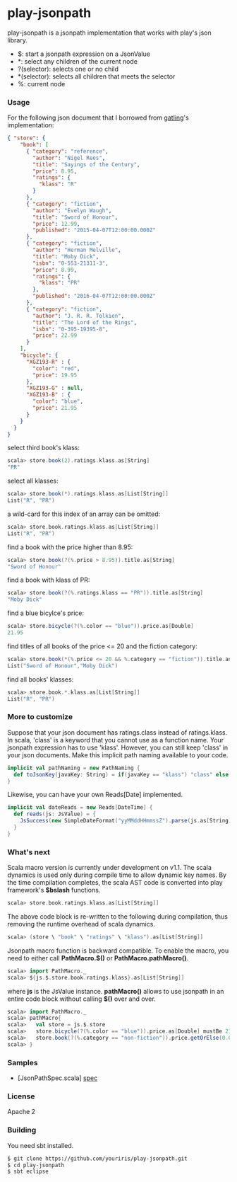 # play-jsonpath

play-jsonpath is a jsonpath implementation that works with play's json library.

  - $: start a jsonpath expression on a JsonValue
  - *: select any children of the current node
  - ?(selector): selects one or no child
  - *(selector): selects all children that meets the selector
  - %: current node
  
### Usage
For the following json document that I borrowed from [gatling]'s implementation:
```json
{ "store": {
    "book": [
      { "category": "reference",
        "author": "Nigel Rees",
        "title": "Sayings of the Century",
        "price": 8.95,
        "ratings": {
          "klass": "R"
        }
      },
      { "category": "fiction",
        "author": "Evelyn Waugh",
        "title": "Sword of Honour",
        "price": 12.99,
        "published": "2015-04-07T12:00:00.000Z"
      },
      { "category": "fiction",
        "author": "Herman Melville",
        "title": "Moby Dick",
        "isbn": "0-553-21311-3",
        "price": 8.99,
        "ratings": {
          "klass": "PR"
        },
        "published": "2016-04-07T12:00:00.000Z"                
      },
      { "category": "fiction",
        "author": "J. R. R. Tolkien",
        "title": "The Lord of the Rings",
        "isbn": "0-395-19395-8",
        "price": 22.99
      }
    ],
    "bicycle": {
      "XGZ193-R" : {
        "color": "red",
        "price": 19.95
      },
      "XGZ193-G" : null,
      "XGZ193-B" : {
        "color": "blue",
        "price": 21.95
      }
    }
  }
}
```
select third book's klass:
```scala
scala> store.book(2).ratings.klass.as[String]
"PR"
```
select all klasses:
```scala
scala> store.book(*).ratings.klass.as[List[String]]
List("R", "PR")
```
a wild-card for this index of an array can be omitted:
```scala
scala> store.book.ratings.klass.as[List[String]]
List("R", "PR")
```
find a book with the price higher than 8.95:
```scala
scala> store.book(?(%.price > 8.95)).title.as[String]
"Sword of Honour"
```
find a book with klass of PR:
```scala
scala> store.book(?(%.ratings.klass == "PR")).title.as[String]
"Moby Dick"
```
find a blue bicylce's price:
```scala
scala> store.bicycle(?(%.color == "blue")).price.as[Double]
21.95
```
find titles of all books of the price <= 20 and the fiction category:
```scala
scala> store.book(*(%.price <= 20 && %.category == "fiction")).title.as[List[String]]
List("Sword of Honour","Moby Dick")
```
find all books' klasses:
```scala
scala> store.book.*.klass.as[List[String]]
List("R", "PR")
```

### More to customize
Suppose that your json document has ratings.class instead of ratings.klass. In scala, 'class' is a keyword that
you cannot use as a function name. Your jsonpath expression has to use 'klass'. However, you can still keep 'class'
in your json documents. Make this implicit path naming available to your code.

```scala
implicit val pathNaming = new PathNaming {
  def toJsonKey(javaKey: String) = if(javaKey == "klass") "class" else javaKey
}
```

Likewise, you can have your own Reads[Date] implemented.

```scala
implicit val dateReads = new Reads[DateTime] {
  def reads(js: JsValue) = {
    JsSuccess(new SimpleDateFormat("yyMMddHHmmssZ").parse(js.as[String]))
  }
}
```

### What's next
Scala macro version is currently under development on v1.1. The scala dynamics is used only during compile time to allow dynamic key names. By the time compilation completes, the scala AST code is converted into play framework's **$bslash** functions.

```scala
scala> store.book.ratings.klass.as[List[String]]
```
The above code block is re-written to the following during compilation, thus removing the runtime overhead of scala dynamics.
```scala
scala> (store \ "book" \ "ratings" \ "klass").as[List[String]]
```

Jsonpath macro function is backward compatible. To enable the macro, you need to either call **PathMacro.$()** or **PathMacro.pathMacro()**.

```scala
scala> import PathMacro._
scala> ${js.$.store.book.ratings.klass}.as[List[String]]
```
where **js** is the JsValue instance. **pathMacro()** allows to use jsonpath in an entire code block without calling **$()** over and over.
```scala
scala> import PathMacro._
scala> pathMacro{
scala>   val store = js.$.store
scala>   store.bicycle(?(%.color == "blue")).price.as[Double] mustBe 21.95
scala>   store.book(?(%.category == "non-fiction")).price.getOrElse(0.0) mustBe 0.0
scala> }
```
### Samples
* [JsonPathSpec.scala] [spec]

### License
Apache 2

### Building

You need sbt installed.

```sh
$ git clone https://github.com/youriris/play-jsonpath.git
$ cd play-jsonpath
$ sbt eclipse
```

[spec]: <https://github.com/youriris/play-jsonpath/blob/master/src/test/scala/org/jiris/JsonPathSpec.scala>
[gatling]: <https://github.com/gatling/jsonpath>



